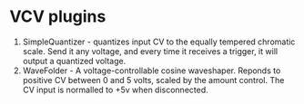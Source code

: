 
# VCV plugins

1. SimpleQuantizer - quantizes input CV to the equally tempered chromatic
   scale. Send it any voltage, and every time it receives a trigger, it will output
   a quantized voltage.
2. WaveFolder - A voltage-controllable cosine waveshaper. Reponds to positive
   CV between 0 and 5 volts, scaled by the amount control. The CV input is
   normalled to +5v when disconnected.
